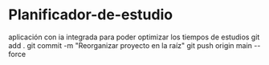 # Planificador-de-estudio
aplicación con ia integrada para poder optimizar los tiempos de estudios
git add .
git commit -m "Reorganizar proyecto en la raíz"
git push origin main --force
